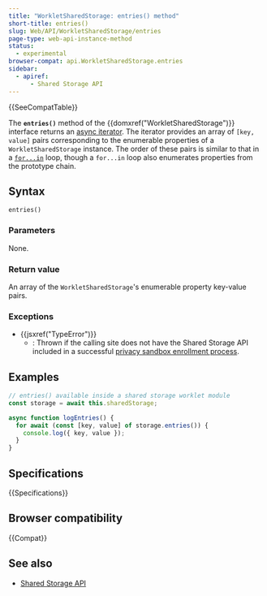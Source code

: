 ```yaml
---
title: "WorkletSharedStorage: entries() method"
short-title: entries()
slug: Web/API/WorkletSharedStorage/entries
page-type: web-api-instance-method
status:
  - experimental
browser-compat: api.WorkletSharedStorage.entries
sidebar:
  - apiref:
      - Shared Storage API
---
```


{{SeeCompatTable}}

The **`entries()`** method of the
{{domxref("WorkletSharedStorage")}} interface returns an [async iterator](/en-US/docs/Web/JavaScript/Reference/Global_Objects/AsyncIterator). The iterator provides an array of `[key, value]` pairs corresponding to the enumerable properties of a `WorkletSharedStorage` instance. The order of these pairs is similar to that in a [`for...in`](/en-US/docs/Web/JavaScript/Reference/Statements/for...in) loop, though a `for...in` loop also enumerates properties from the prototype chain.

## Syntax

```js-nolint
entries()
```

### Parameters

None.

### Return value

An array of the `WorkletSharedStorage`'s enumerable property key-value pairs.

### Exceptions

- {{jsxref("TypeError")}}
  - : Thrown if the calling site does not have the Shared Storage API included in a successful [privacy sandbox enrollment process](/en-US/docs/Web/Privacy/Guides/Privacy_sandbox/Enrollment).

## Examples

```js
// entries() available inside a shared storage worklet module
const storage = await this.sharedStorage;

async function logEntries() {
  for await (const [key, value] of storage.entries()) {
    console.log({ key, value });
  }
}
```

## Specifications

{{Specifications}}

## Browser compatibility

{{Compat}}

## See also

- [Shared Storage API](/en-US/docs/Web/API/Shared_Storage_API)
